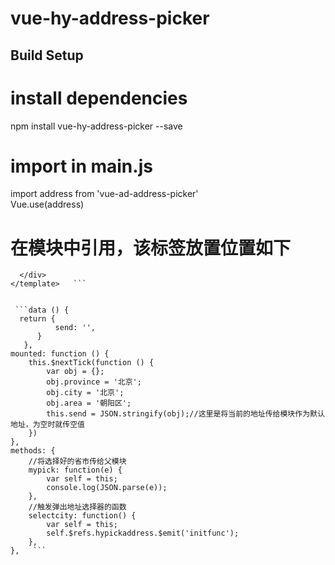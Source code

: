 # vue-hy-address-picker

## Build Setup

# install dependencies
npm install vue-hy-address-picker --save

# import in main.js
import address from 'vue-ad-address-picker'   
Vue.use(address) 

# 在模块中引用，该标签放置位置如下

``` <hyPickAddress @hypickaddress="mypick($event)" :city="send" ref="hypickaddress"></hyPickAddress>   
  </div>    
</template>   ```


 ```data () {  
  return {  
          send: '',  
      }  
   },  
mounted: function () {  
    this.$nextTick(function () {  
        var obj = {};  
        obj.province = '北京';  
        obj.city = '北京';  
        obj.area = '朝阳区';  
        this.send = JSON.stringify(obj);//这里是将当前的地址传给模块作为默认地址，为空时就传空值  
    })  
},  
methods: {  
    //将选择好的省市传给父模块  
    mypick: function(e) {  
        var self = this;  
        console.log(JSON.parse(e));  
    },  
    //触发弹出地址选择器的函数  
    selectcity: function() {  
        var self = this;  
        self.$refs.hypickaddress.$emit('initfunc');  
    },  
},   ``` 
